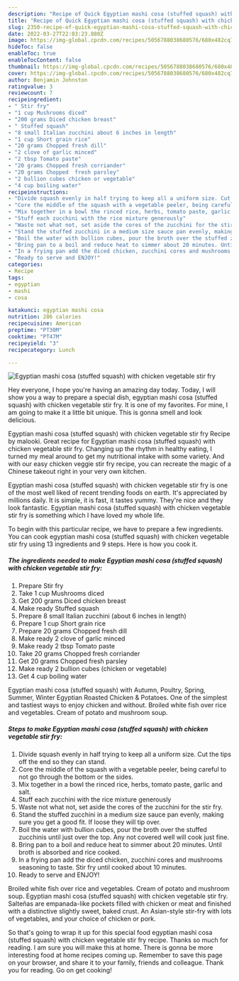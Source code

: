 ```yaml
---
description: "Recipe of Quick Egyptian mashi cosa (stuffed squash) with chicken vegetable stir fry"
title: "Recipe of Quick Egyptian mashi cosa (stuffed squash) with chicken vegetable stir fry"
slug: 2350-recipe-of-quick-egyptian-mashi-cosa-stuffed-squash-with-chicken-vegetable-stir-fry
date: 2022-03-27T22:03:23.880Z
image: https://img-global.cpcdn.com/recipes/5056788038680576/680x482cq70/egyptian-mashi-cosa-stuffed-squash-with-chicken-vegetable-stir-fry-recipe-main-photo.jpg
hideToc: false
enableToc: true
enableTocContent: false
thumbnail: https://img-global.cpcdn.com/recipes/5056788038680576/680x482cq70/egyptian-mashi-cosa-stuffed-squash-with-chicken-vegetable-stir-fry-recipe-main-photo.jpg
cover: https://img-global.cpcdn.com/recipes/5056788038680576/680x482cq70/egyptian-mashi-cosa-stuffed-squash-with-chicken-vegetable-stir-fry-recipe-main-photo.jpg
author: Benjamin Johnston
ratingvalue: 3
reviewcount: 7
recipeingredient:
- " Stir fry"
- "1 cup Mushrooms diced"
- "200 grams Diced chicken breast"
- " Stuffed squash"
- "8 small Italian zucchini about 6 inches in length"
- "1 cup Short grain rice"
- "20 grams Chopped fresh dill"
- "2 clove of garlic minced"
- "2 tbsp Tomato paste"
- "20 grams Chopped fresh corriander"
- "20 grams Chopped  fresh parsley"
- "2 bullion cubes chicken or vegetable"
- "4 cup boiling water"
recipeinstructions:
- "Divide squash evenly in half trying to keep all a uniform size. Cut the tips off the end so they can stand."
- "Core the middle of the squash with a vegetable peeler, being careful to not go through the bottom or the sides."
- "Mix together in a bowl the rinced rice, herbs, tomato paste, garlic and salt."
- "Stuff each zucchini with the rice mixture generously"
- "Waste not what not, set aside the cores of the zucchini for the stir fry."
- "Stand the stuffed zucchini in a medium size sauce pan evenly, making sure you get a good fit. If loose they will tip over."
- "Boil the water with bullion cubes, pour the broth over the stuffed zucchinis until just over the top. Any not covered well will cook just fine."
- "Bring pan to a boil and reduce heat to simmer about 20 minutes. Until broth is absorbed and rice cooked."
- "In a frying pan add the diced chicken, zucchini cores and mushrooms seasoning to taste. Stir fry until cooked about 10 minutes."
- "Ready to serve and ENJOY!"
categories:
- Recipe
tags:
- egyptian
- mashi
- cosa

katakunci: egyptian mashi cosa 
nutrition: 286 calories
recipecuisine: American
preptime: "PT30M"
cooktime: "PT47M"
recipeyield: "3"
recipecategory: Lunch

---
```



![Egyptian mashi cosa (stuffed squash) with chicken vegetable stir fry](https://img-global.cpcdn.com/recipes/5056788038680576/680x482cq70/egyptian-mashi-cosa-stuffed-squash-with-chicken-vegetable-stir-fry-recipe-main-photo.jpg)

Hey everyone, I hope you're having an amazing day today. Today, I will show you a way to prepare a special dish, egyptian mashi cosa (stuffed squash) with chicken vegetable stir fry. It is one of my favorites. For mine, I am going to make it a little bit unique. This is gonna smell and look delicious.

Egyptian mashi cosa (stuffed squash) with chicken vegetable stir fry Recipe by malooki. Great recipe for Egyptian mashi cosa (stuffed squash) with chicken vegetable stir fry. Changing up the rhythm in healthy eating, I turned my meal around to get my nutritional intake with some variety. And with our easy chicken veggie stir fry recipe, you can recreate the magic of a Chinese takeout right in your very own kitchen.

Egyptian mashi cosa (stuffed squash) with chicken vegetable stir fry is one of the most well liked of recent trending foods on earth. It's appreciated by millions daily. It is simple, it is fast, it tastes yummy. They're nice and they look fantastic. Egyptian mashi cosa (stuffed squash) with chicken vegetable stir fry is something which I have loved my whole life.


To begin with this particular recipe, we have to prepare a few ingredients. You can cook egyptian mashi cosa (stuffed squash) with chicken vegetable stir fry using 13 ingredients and 9 steps. Here is how you cook it.

<!--inarticleads1-->

##### The ingredients needed to make Egyptian mashi cosa (stuffed squash) with chicken vegetable stir fry:

1. Prepare  Stir fry
1. Take 1 cup Mushrooms diced
1. Get 200 grams Diced chicken breast
1. Make ready  Stuffed squash
1. Prepare 8 small Italian zucchini (about 6 inches in length)
1. Prepare 1 cup Short grain rice
1. Prepare 20 grams Chopped fresh dill
1. Make ready 2 clove of garlic minced
1. Make ready 2 tbsp Tomato paste
1. Take 20 grams Chopped fresh corriander
1. Get 20 grams Chopped  fresh parsley
1. Make ready 2 bullion cubes (chicken or vegetable)
1. Get 4 cup boiling water


Egyptian mashi cosa (stuffed squash) with Autumn, Poultry, Spring, Summer, Winter Egyptian Roasted Chicken &amp; Potatoes. One of the simplest and tastiest ways to enjoy chicken and without. Broiled white fish over rice and vegetables. Cream of potato and mushroom soup. 

<!--inarticleads2-->

##### Steps to make Egyptian mashi cosa (stuffed squash) with chicken vegetable stir fry:

1. Divide squash evenly in half trying to keep all a uniform size. Cut the tips off the end so they can stand.
1. Core the middle of the squash with a vegetable peeler, being careful to not go through the bottom or the sides.
1. Mix together in a bowl the rinced rice, herbs, tomato paste, garlic and salt.
1. Stuff each zucchini with the rice mixture generously
1. Waste not what not, set aside the cores of the zucchini for the stir fry.
1. Stand the stuffed zucchini in a medium size sauce pan evenly, making sure you get a good fit. If loose they will tip over.
1. Boil the water with bullion cubes, pour the broth over the stuffed zucchinis until just over the top. Any not covered well will cook just fine.
1. Bring pan to a boil and reduce heat to simmer about 20 minutes. Until broth is absorbed and rice cooked.
1. In a frying pan add the diced chicken, zucchini cores and mushrooms seasoning to taste. Stir fry until cooked about 10 minutes.
1. Ready to serve and ENJOY!

Broiled white fish over rice and vegetables. Cream of potato and mushroom soup. Egyptian mashi cosa (stuffed squash) with chicken vegetable stir fry. Salteñas are empanada-like pockets filled with chicken or meat and finished with a distinctive slightly sweet, baked crust. An Asian-style stir-fry with lots of vegetables, and your choice of chicken or pork. 

So that's going to wrap it up for this special food egyptian mashi cosa (stuffed squash) with chicken vegetable stir fry recipe. Thanks so much for reading. I am sure you will make this at home. There is gonna be more interesting food at home recipes coming up. Remember to save this page on your browser, and share it to your family, friends and colleague. Thank you for reading. Go on get cooking!
